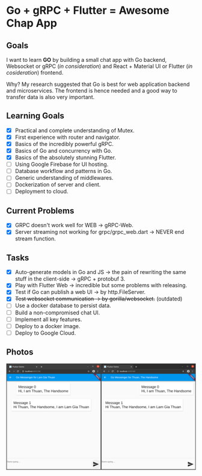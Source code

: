 # Go + gRPC + Flutter = Awesome Chap App

## Goals
I want to learn **GO** by building a small chat app with Go backend, Websocket or gRPC (*in consideration*) and React + Material UI or Flutter (*in cosideration*) frontend.

Why? My research suggested that Go is best for web application backend and microservices. The frontend is hence needed and a good way to transfer data is also very important.

## Learning Goals
 - [x] Practical and complete understanding of Mutex.
 - [x] First experience with router and navigator.
 - [x] Basics of the incredibly powerful gRPC.
 - [x] Basics of Go and concurrency with Go.
 - [x] Basics of the absolutely stunning Flutter.
 - [ ] Using Google Firebase for UI hosting.
 - [ ] Database workflow and patterns in Go.
 - [ ] Generic understanding of middlewares.
 - [ ] Dockerization of server and client.
 - [ ] Deployment to cloud.

## Current Problems
 - [x] GRPC doesn't work well for WEB -> gRPC-Web.
 - [x] Server streaming not working for grpc/grpc_web.dart -> NEVER end stream function.

## Tasks
 - [x] Auto-generate models in Go and JS -> the pain of rewriting the same stuff in the client-side -> gRPC + protobuf 3.
 - [x] Play with Flutter Web -> incredible but some problems with releasing.
 - [x] Test if Go can publish a web UI -> by http.FileServer.
 - [x] ~~Test websocket communication -> by gorilla/websocket.~~ (outdated)
 - [ ] Use a docker database to persist data.
 - [ ] Build a non-compromised chat UI.
 - [ ] Implement all key features.
 - [ ] Deploy to a docker image.
 - [ ] Deploy to Google Cloud.

## Photos

![](images/chat_app.png)
